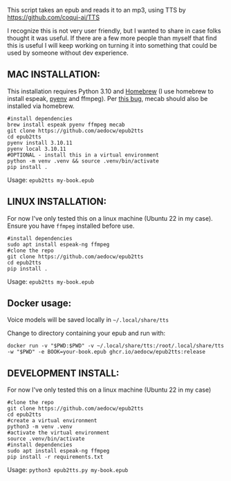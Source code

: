 This script takes an epub and reads it to an mp3, using TTS by https://github.com/coqui-ai/TTS

I recognize this is not very user friendly, but I wanted to share in case folks thought it was useful. If there are a few more people than myself that find this is useful I will keep working on turning it into something that could be used by someone without dev experience.

## MAC INSTALLATION:
This installation requires Python 3.10 and [Homebrew](https://brew.sh/) (I use homebrew to install espeak, [pyenv](https://stackoverflow.com/questions/36968425/how-can-i-install-multiple-versions-of-python-on-latest-os-x-and-use-them-in-par) and ffmpeg). Per [this bug](https://github.com/coqui-ai/TTS/issues/2052), mecab should also be installed via homebrew.

```
#install dependencies
brew install espeak pyenv ffmpeg mecab
git clone https://github.com/aedocw/epub2tts
cd epub2tts
pyenv install 3.10.11
pyenv local 3.10.11
#OPTIONAL - install this in a virtual environment
python -m venv .venv && source .venv/bin/activate
pip install .
```
Usage: `epub2tts my-book.epub`

## LINUX INSTALLATION:

For  now I've only tested this on a linux machine (Ubuntu 22 in my case). Ensure you have `ffmpeg` installed before use.

```
#install dependencies
sudo apt install espeak-ng ffmpeg
#clone the repo
git clone https://github.com/aedocw/epub2tts
cd epub2tts
pip install .
```

Usage: `epub2tts my-book.epub`

## Docker usage:
Voice models will be saved locally in `~/.local/share/tts`

Change to directory containing your epub and run with:
```
docker run -v "$PWD:$PWD" -v ~/.local/share/tts:/root/.local/share/tts -w "$PWD" -e BOOK=your-book.epub ghcr.io/aedocw/epub2tts:release
```
## DEVELOPMENT INSTALL:

For  now I've only tested this on a linux machine (Ubuntu 22 in my case)

```
#clone the repo
git clone https://github.com/aedocw/epub2tts
cd epub2tts
#create a virtual environment
python3 -m venv .venv
#activate the virtual environment
source .venv/bin/activate
#install dependencies
sudo apt install espeak-ng ffmpeg
pip install -r requirements.txt
```

Usage: `python3 epub2tts.py my-book.epub`
